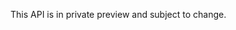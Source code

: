 <!-- BEGINSECTION class="alert alert-warning" id="version-statement" -->

This API is in private preview and subject to change.

<!-- ENDSECTION -->
